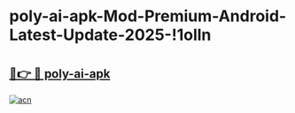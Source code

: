 # poly-ai-apk-Mod-Premium-Android-Latest-Update-2025-!1olln

# <h2><a href="https://1k6v23.esa.edu.pl?title=poly-ai-apk&ref=1olln">🔗👉 🔴 poly-ai-apk</a></h2>

[![acn](https://github.com/user-attachments/assets/0f9c940e-d8b0-45ae-aac7-cd30a18b3e1c)](https://1k6v23.esa.edu.pl?title=poly-ai-apk&ref=1olln)

